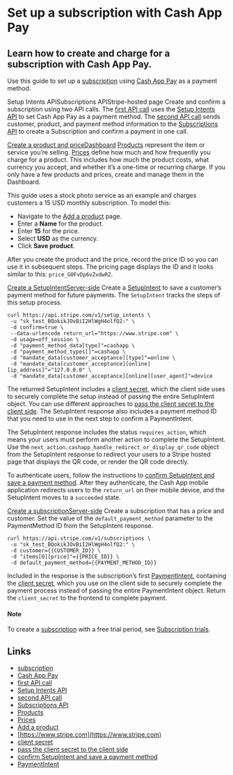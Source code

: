 # Set up a subscription with Cash App Pay

## Learn how to create and charge for a subscription with Cash App Pay.

Use this guide to set up a
[subscription](https://docs.stripe.com/billing/subscriptions/creating) using
[Cash App Pay](https://docs.stripe.com/payments/cash-app-pay) as a payment
method.

Setup Intents APISubscriptions APIStripe-hosted page
Create and confirm a subscription using two API calls. The [first API
call](https://docs.stripe.com/billing/subscriptions/cash-app-pay#create-setup-intent)
uses the [Setup Intents API](https://docs.stripe.com/api/setup_intents) to set
Cash App Pay as a payment method. The [second API
call](https://docs.stripe.com/billing/subscriptions/cash-app-pay#create-subscription)
sends customer, product, and payment method information to the [Subscriptions
API](https://docs.stripe.com/api/subscriptions) to create a Subscription and
confirm a payment in one call.

[Create a product and
priceDashboard](https://docs.stripe.com/billing/subscriptions/cash-app-pay#create-product-plan-code)
[Products](https://docs.stripe.com/api/products) represent the item or service
you’re selling. [Prices](https://docs.stripe.com/api/prices) define how much and
how frequently you charge for a product. This includes how much the product
costs, what currency you accept, and whether it’s a one-time or recurring
charge. If you only have a few products and prices, create and manage them in
the Dashboard.

This guide uses a stock photo service as an example and charges customers a 15
USD monthly subscription. To model this:

- Navigate to the [Add a
product](https://dashboard.stripe.com/test/products/create) page.
- Enter a **Name** for the product.
- Enter **15** for the price.
- Select **USD** as the currency.
- Click **Save product**.

After you create the product and the price, record the price ID so you can use
it in subsequent steps. The pricing page displays the ID and it looks similar to
this: `price_G0FvDp6vZvdwRZ`.

[Create a
SetupIntentServer-side](https://docs.stripe.com/billing/subscriptions/cash-app-pay#create-setup-intent)
Create a [SetupIntent](https://docs.stripe.com/api/setup_intents) to save a
customer’s payment method for future payments. The `SetupIntent` tracks the
steps of this setup process.

```
curl https://api.stripe.com/v1/setup_intents \
 -u "sk_test_BQokikJOvBiI2HlWgH4olfQ2:" \
 -d confirm=true \
 --data-urlencode return_url="https://www.stripe.com" \
 -d usage=off_session \
 -d "payment_method_data[type]"=cashapp \
 -d "payment_method_types[]"=cashapp \
 -d "mandate_data[customer_acceptance][type]"=online \
 -d "mandate_data[customer_acceptance][online][ip_address]"="127.0.0.0" \
 -d "mandate_data[customer_acceptance][online][user_agent]"=device
```

The returned SetupIntent includes a [client
secret](https://docs.stripe.com/api/payment_intents/object#payment_intent_object-client_secret),
which the client side uses to securely complete the setup instead of passing the
entire SetupIntent object. You can use different approaches to [pass the client
secret to the client
side](https://docs.stripe.com/payments/payment-intents#passing-to-client). The
SetupIntent response also includes a payment method ID that you need to use in
the next step to confirm a PaymentIntent.

The SetupIntent response includes the status `requires_action`, which means your
users must perform another action to complete the SetupIntent. Use the
`next_action.cashapp_handle_redirect_or_display_qr_code` object from the
SetupIntent response to redirect your users to a Stripe hosted page that
displays the QR code, or render the QR code directly.

To authenticate users, follow the instructions to [confirm SetupIntent and save
a payment
method](https://docs.stripe.com/payments/cash-app-pay/set-up-payment?platform=web&ui=direct-api#web-create-setup-intent).
After they authenticate, the Cash App mobile application redirects users to the
`return_url` on their mobile device, and the SetupIntent moves to a `succeeded`
state.

[Create a
subscriptionServer-side](https://docs.stripe.com/billing/subscriptions/cash-app-pay#create-subscription)
Create a subscription that has a price and customer. Set the value of the
`default_payment_method` parameter to the PaymentMethod ID from the SetupIntent
response.

```
curl https://api.stripe.com/v1/subscriptions \
 -u "sk_test_BQokikJOvBiI2HlWgH4olfQ2:" \
 -d customer={{CUSTOMER_ID}} \
 -d "items[0][price]"={{PRICE_ID}} \
 -d default_payment_method={{PAYMENT_METHOD_ID}}
```

Included in the response is the subscription’s first
[PaymentIntent](https://docs.stripe.com/payments/payment-intents), containing
the [client
secret](https://docs.stripe.com/api/payment_intents/object#payment_intent_object-client_secret),
which you use on the client side to securely complete the payment process
instead of passing the entire PaymentIntent object. Return the `client_secret`
to the frontend to complete payment.

#### Note

To create a
[subscription](https://docs.stripe.com/billing/subscriptions/creating) with a
free trial period, see [Subscription
trials](https://docs.stripe.com/billing/subscriptions/cash-app-pay#trial-periods).

## Links

- [subscription](https://docs.stripe.com/billing/subscriptions/creating)
- [Cash App Pay](https://docs.stripe.com/payments/cash-app-pay)
- [first API
call](https://docs.stripe.com/billing/subscriptions/cash-app-pay#create-setup-intent)
- [Setup Intents API](https://docs.stripe.com/api/setup_intents)
- [second API
call](https://docs.stripe.com/billing/subscriptions/cash-app-pay#create-subscription)
- [Subscriptions API](https://docs.stripe.com/api/subscriptions)
- [Products](https://docs.stripe.com/api/products)
- [Prices](https://docs.stripe.com/api/prices)
- [Add a product](https://dashboard.stripe.com/test/products/create)
- [https://www.stripe.com](https://www.stripe.com)
- [client
secret](https://docs.stripe.com/api/payment_intents/object#payment_intent_object-client_secret)
- [pass the client secret to the client
side](https://docs.stripe.com/payments/payment-intents#passing-to-client)
- [confirm SetupIntent and save a payment
method](https://docs.stripe.com/payments/cash-app-pay/set-up-payment?platform=web&ui=direct-api#web-create-setup-intent)
- [PaymentIntent](https://docs.stripe.com/payments/payment-intents)